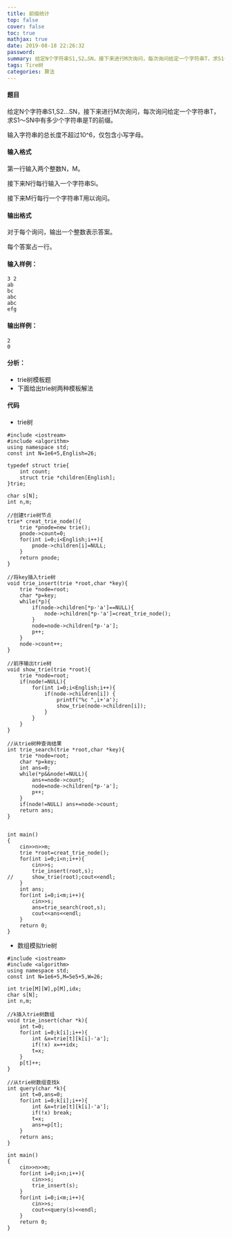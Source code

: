 ```yaml
---
title: 前缀统计
top: false
cover: false
toc: true
mathjax: true
date: 2019-08-18 22:26:32
password:
summary: 给定N个字符串S1,S2…SN，接下来进行M次询问，每次询问给定一个字符串T，求S1～SN中有多少个字符串是T的前缀。
tags: Tire树
categories: 算法
---
```


#### 题目
给定N个字符串S1,S2…SN，接下来进行M次询问，每次询问给定一个字符串T，求S1～SN中有多少个字符串是T的前缀。

输入字符串的总长度不超过10^6，仅包含小写字母。

#### 输入格式
第一行输入两个整数N，M。

接下来N行每行输入一个字符串Si。

接下来M行每行一个字符串T用以询问。

#### 输出格式
对于每个询问，输出一个整数表示答案。

每个答案占一行。

#### 输入样例：

    3 2
    ab
    bc
    abc
    abc
    efg

#### 输出样例：

    2
    0
#### 分析：
 

 - trie树模板题
 - 下面给出trie树两种模板解法

#### 代码
 - trie树
 

```
#include <iostream>
#include <algorithm>
using namespace std;
const int N=1e6+5,English=26;

typedef struct trie{
	int count;
	struct trie *children[English];
}trie;

char s[N];
int n,m;

//创建trie树节点 
trie* creat_trie_node(){ 
	trie *pnode=new trie();
	pnode->count=0;
	for(int i=0;i<English;i++){
		pnode->children[i]=NULL;
	}
	return pnode; 
}

//将key插入trie树 
void trie_insert(trie *root,char *key){
	trie *node=root;
	char *p=key;
	while(*p){
		if(node->children[*p-'a']==NULL){
			node->children[*p-'a']=creat_trie_node();
		}
		node=node->children[*p-'a'];
		p++;
	}
	node->count++; 
}

//前序输出trie树 
void show_trie(trie *root){
	trie *node=root;
	if(node!=NULL){
		for(int i=0;i<English;i++){
			if(node->children[i]) {
				printf("%c ",i+'a');
				show_trie(node->children[i]);
			}
		}
	} 
}

//从trie树种查询结果 
int trie_search(trie *root,char *key){
	trie *node=root;
	char *p=key;
	int ans=0;
	while(*p&&node!=NULL){
		ans+=node->count;
		node=node->children[*p-'a'];
		p++;
	}
	if(node!=NULL) ans+=node->count;
	return ans;
}


int main()
{
	cin>>n>>m;
	trie *root=creat_trie_node();
	for(int i=0;i<n;i++){
		cin>>s;
		trie_insert(root,s);
//		show_trie(root);cout<<endl;
	}
	int ans;
	for(int i=0;i<m;i++){
		cin>>s;
		ans=trie_search(root,s);
		cout<<ans<<endl;
	} 
	return 0;
}
```

 - 数组模拟trie树

```
#include <iostream>
#include <algorithm>
using namespace std;
const int N=1e6+5,M=5e5+5,W=26;

int trie[M][W],p[M],idx;
char s[N]; 
int n,m;

//k插入trie树数组 
void trie_insert(char *k){ 
	int t=0;
	for(int i=0;k[i];i++){
		int &x=trie[t][k[i]-'a'];
		if(!x) x=++idx;
		t=x;
	}
	p[t]++;
}

//从trie树数组查找k 
int query(char *k){
	int t=0,ans=0;
	for(int i=0;k[i];i++){
		int &x=trie[t][k[i]-'a'];
		if(!x) break;
		t=x;
		ans+=p[t];
	}
	return ans;
}

int main()
{
	cin>>n>>m;
	for(int i=0;i<n;i++){
		cin>>s;
		trie_insert(s);
	}
	for(int i=0;i<m;i++){
		cin>>s;
		cout<<query(s)<<endl;
	}
	return 0;
}
```
